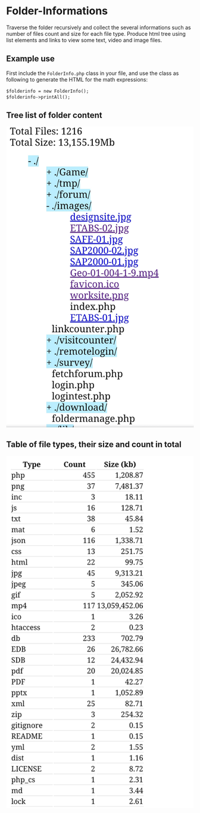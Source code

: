 # Folder-Informations
Traverse the folder recursively and collect the several informations such as number of files count and size for each file type.
Produce html tree using list elements and links to view some text, video and image files.

## Example use

First include the `FolderInfo.php` class in your file, and use the class as following to generate the HTML for the math expressions:

```
$folderinfo = new FolderInfo();
$folderinfo->printAll();
```

## Tree list of folder content
![Folder-Informations](folderinfo1.jpg)

## Table of file types, their size and count in total
![Folder-Informations](folderinfo2.jpg)
